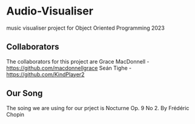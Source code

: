 # Audio-Visualiser
music visualiser project for Object Oriented Programming 2023

## Collaborators
The collaborators for this project are
Grace MacDonnell - https://github.com/macdonnellgrace
Seán Tighe - https://github.com/KindPlayer2

## Our Song
The soing we are using for our prject is Nocturne Op. 9 No 2. By Frédéric Chopin

